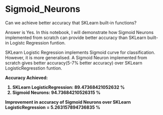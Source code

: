 # Sigmoid_Neurons
Can we achieve better accuracy that SKLearn built-in functions? 

Answer is Yes. In this notebook, I will demonstrate how Sigmoid Neurons implemented from scratch can provide better accuracy than SKLearn built-in Logistc Regression funtion.

SKLearn Logistic Regression implements Sigmoid curve for classification. However, it is more generalised. A Sigmoid Neuron implemented from scratch gives better accuracy(5-7% better accuracy) over SKLearn LogisticRegresstion funtion.

<B>Accuracy Achieved:
1. SKLearn LogisticRegression: 89.47368421052632 %
2. Sigmoid Neurons: 94.73684210526315 %

Improvement in accuracy of Sigmoid Neurons over SKLearn LogisticRegression = 5.263157894736835 %
</B>
